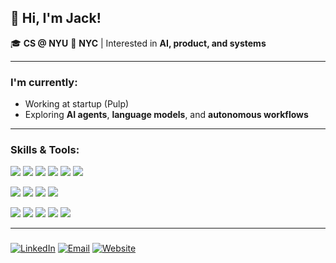 ## 👋 Hi, I'm Jack!

🎓 **CS @ NYU** 
📍 **NYC** | Interested in **AI, product, and systems**

---

### I'm currently:
- Working at startup (Pulp)
- Exploring **AI agents**, **language models**, and **autonomous workflows**

---

### Skills & Tools:
<p>
  <img src="https://img.shields.io/badge/-Python-05122A?style=flat&logo=python" />
  <img src="https://img.shields.io/badge/-JavaScript-05122A?style=flat&logo=javascript" />
  <img src="https://img.shields.io/badge/-C-05122A?style=flat&logo=c" />
  <img src="https://img.shields.io/badge/-Kotlin-05122A?style=flat&logo=kotlin" />
  <img src="https://img.shields.io/badge/-TypeScript-05122A?style=flat&logo=typescript" />
  <img src="https://img.shields.io/badge/-SQL-05122A?style=flat&logo=mysql" />
</p>

<p>
  <img src="https://img.shields.io/badge/-Git-05122A?style=flat&logo=git" />
  <img src="https://img.shields.io/badge/-Postman-05122A?style=flat&logo=postman" />
  <img src="https://img.shields.io/badge/-Next.js-05122A?style=flat&logo=next.js" />
  <img src="https://img.shields.io/badge/-React-05122A?style=flat&logo=react" />
</p>

<p>
  <img src="https://img.shields.io/badge/-TensorFlow-05122A?style=flat&logo=tensorflow" />
  <img src="https://img.shields.io/badge/-NumPy-05122A?style=flat&logo=numpy" />
  <img src="https://img.shields.io/badge/-Pandas-05122A?style=flat&logo=pandas" />
  <img src="https://img.shields.io/badge/-Pinecone-05122A?style=flat&logo=pinecone" />
  <img src="https://img.shields.io/badge/-Scikit--Learn-05122A?style=flat&logo=scikitlearn" />
</p>



---

### 
[![LinkedIn](https://img.shields.io/badge/-LinkedIn-0072b1?style=flat&logo=linkedin)](https://www.linkedin.com/in/jackyang25)
[![Email](https://img.shields.io/badge/-Email-D14836?style=flat&logo=gmail)](mailto:jy3784@nyu.edu)
[![Website](https://img.shields.io/badge/-Portfolio-000000?style=flat&logo=vercel)](https://jackyang.fun)
